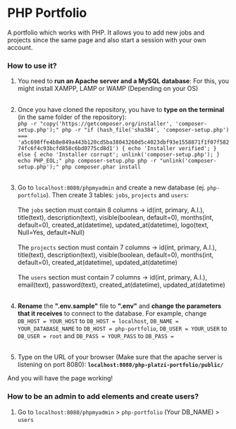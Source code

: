 # PHP Portfolio
A portfolio which works with PHP. It allows you to add new jobs and projects since the same page and also start a session with your own account.

### How to use it?
1. You need to **run an Apache server and a MySQL database**: For this, you might install XAMPP, LAMP or WAMP (Depending on your OS)<br /><br />
2. Once you have cloned the repository, you have to **type on the terminal** (in the same folder of the repository):<br />
`php -r "copy('https://getcomposer.org/installer', 'composer-setup.php');"
php -r "if (hash_file('sha384', 'composer-setup.php') === 'a5c698ffe4b8e849a443b120cd5ba38043260d5c4023dbf93e1558871f1f07f58274fc6f4c93bcfd858c6bd0775cd8d1') { echo 'Installer verified'; } else { echo 'Installer corrupt'; unlink('composer-setup.php'); } echo PHP_EOL;"
php composer-setup.php
php -r "unlink('composer-setup.php');"
php composer.phar install`<br /><br />
3. Go to `localhost:8080/phpmyadmin` and create a new database (ej. `php-portfolio`). Then create 3 tables: `jobs`, `projects` and `users`:<br /><br />
The `jobs` section must contain 8 columns -> id(int, primary, A.I.), title(text), description(text), visible(boolean, default=0), months(int, default=0), created_at(datetime), updated_at(datetime), logo(text, Null=Yes, default=Null)<br /><br />
The `projects` section must contain 7 columns -> id(int, primary, A.I.), title(text), description(text), visible(boolean, default=0), months(int, default=0), created_at(datetime), updated_at(datetime)<br /><br />
The `users` section must contain 7 columns -> id(int, primary, A.I.), email(text), password(text), created_at(datetime), updated_at(datetime)<br /><br />

4. **Rename** the **".env.sample"** file to **".env"** and **change the parameters that it receives** to connect to the database. For example, change `DB_HOST = YOUR_HOST` to `DB_HOST = localhost`, `DB_NAME = YOUR_DATABASE_NAME` to `DB_HOST = php-portfolio`, `DB_USER = YOUR_USER` to `DB_USER = root` and `DB_PASS = YOUR_PASS` to `DB_PASS = `<br /><br />
5. Type on the URL of your browser (Make sure that the apache server is listening on port 8080): **`localhost:8080/php-platzi-portfolio/public/`**

And you will have the page working!

### How to be an admin to add elements and create users?
1. Go to `localhost:8080/phpmyadmin` > `php-portfolio` (Your DB_NAME) > `users`

